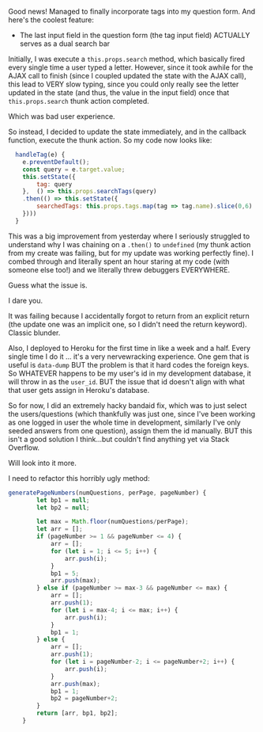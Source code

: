 Good news! Managed to finally incorporate tags into my question form. And here's the coolest feature: 

* The last input field in the question form (the tag input field) ACTUALLY serves as a dual search bar 

Initially, I was execute a `this.props.search` method, which basically fired every single time a user typed a letter. However, since it took awhile for the AJAX call to finish (since I coupled updated the state with the AJAX call), this lead to VERY slow typing, since you could only really see the letter updated in the state (and thus, the value in the input field) once that `this.props.search` thunk action completed. 

Which was bad user experience. 

So instead, I decided to update the state immediately, and in the callback function, execute the thunk action. So my code now looks like: 

```js
  handleTag(e) {
    e.preventDefault();
    const query = e.target.value; 
    this.setState({
        tag: query
    },  () => this.props.searchTags(query)
    .then(() => this.setState({
        searchedTags: this.props.tags.map(tag => tag.name).slice(0,6) 
    })))
  }
```

This was a big improvement from yesterday where I seriously struggled to understand why I was chaining on a `.then()` to `undefined` (my thunk action from my create was failing, but for my update was working perfectly fine). I combed through and literally spent an hour staring at my code (with someone else too!) and we literally threw debuggers EVERYWHERE. 

Guess what the issue is. 

I dare you. 

It was failing because I accidentally forgot to return from an explicit return (the update one was an implicit one, so I didn't need the return keyword). Classic blunder. 

Also, I deployed to Heroku for the first time in like a week and a half. Every single time I do it ... it's a very nervewracking experience. One gem that is useful is `data-dump` BUT the problem is that it hard codes the foreign keys. So WHATEVER happens to be my user's id in my development database, it will throw in as the `user_id`. BUT the issue that id doesn't align with what that user gets assign in Heroku's database. 

So for now, I did an extremely hacky bandaid fix, which was to just select the users/questions (which thankfully was just one, since I've been working as one logged in user the whole time in development, similarly I've only seeded answers from one question), assign them the id manually. BUT this isn't a good solution I think...but couldn't find anything yet via Stack Overflow. 

Will look into it more. 

I need to refactor this horribly ugly method: 

```js
generatePageNumbers(numQuestions, perPage, pageNumber) {
        let bp1 = null; 
        let bp2 = null; 

        let max = Math.floor(numQuestions/perPage); 
        let arr = []; 
        if (pageNumber >= 1 && pageNumber <= 4) {
            arr = []; 
            for (let i = 1; i <= 5; i++) {
                arr.push(i); 
            }
            bp1 = 5; 
            arr.push(max); 
        } else if (pageNumber >= max-3 && pageNumber <= max) {
            arr = []; 
            arr.push(1); 
            for (let i = max-4; i <= max; i++) {
                arr.push(i); 
            }
            bp1 = 1; 
        } else {
            arr = []; 
            arr.push(1); 
            for (let i = pageNumber-2; i <= pageNumber+2; i++) {
                arr.push(i); 
            }
            arr.push(max); 
            bp1 = 1; 
            bp2 = pageNumber+2; 
        }      
        return [arr, bp1, bp2]; 
    }
 ```
